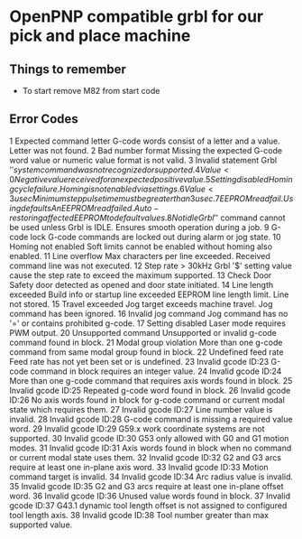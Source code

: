 OpenPNP compatible grbl for our pick and place machine
======================================================

Things to remember
------------------
* To start remove M82 from start code


Error Codes
-------------------
1 Expected command letter G-code words consist of a letter and a value. Letter was not found.
2 Bad number format Missing the expected G-code word value or numeric value format is not valid.
3 Invalid statement Grbl '$' system command was not recognized or supported.
4 Value < 0 Negative value received for an expected positive value.
5 Setting disabled Homing cycle failure. Homing is not enabled via settings.
6 Value < 3 usec Minimum step pulse time must be greater than 3usec.
7 EEPROM read fail. Using defaults An EEPROM read failed. Auto-restoring affected EEPROM to default values.
8 Not idle Grbl '$' command cannot be used unless Grbl is IDLE. Ensures smooth operation during a job.
9 G-code lock G-code commands are locked out during alarm or jog state.
10 Homing not enabled Soft limits cannot be enabled without homing also enabled.
11 Line overflow Max characters per line exceeded. Received command line was not executed.
12 Step rate > 30kHz Grbl '$' setting value cause the step rate to exceed the maximum supported.
13 Check Door Safety door detected as opened and door state initiated.
14 Line length exceeded Build info or startup line exceeded EEPROM line length limit. Line not stored.
15 Travel exceeded Jog target exceeds machine travel. Jog command has been ignored.
16 Invalid jog command Jog command has no '=' or contains prohibited g-code.
17 Setting disabled Laser mode requires PWM output.
20 Unsupported command Unsupported or invalid g-code command found in block.
21 Modal group violation More than one g-code command from same modal group found in block.
22 Undefined feed rate Feed rate has not yet been set or is undefined.
23 Invalid gcode ID:23 G-code command in block requires an integer value.
24 Invalid gcode ID:24 More than one g-code command that requires axis words found in block.
25 Invalid gcode ID:25 Repeated g-code word found in block.
26 Invalid gcode ID:26 No axis words found in block for g-code command or current modal state which requires them.
27 Invalid gcode ID:27 Line number value is invalid.
28 Invalid gcode ID:28 G-code command is missing a required value word.
29 Invalid gcode ID:29 G59.x work coordinate systems are not supported.
30 Invalid gcode ID:30 G53 only allowed with G0 and G1 motion modes.
31 Invalid gcode ID:31 Axis words found in block when no command or current modal state uses them.
32 Invalid gcode ID:32 G2 and G3 arcs require at least one in-plane axis word.
33 Invalid gcode ID:33 Motion command target is invalid.
34 Invalid gcode ID:34 Arc radius value is invalid.
35 Invalid gcode ID:35 G2 and G3 arcs require at least one in-plane offset word.
36 Invalid gcode ID:36 Unused value words found in block.
37 Invalid gcode ID:37 G43.1 dynamic tool length offset is not assigned to configured tool length axis.
38 Invalid gcode ID:38 Tool number greater than max supported value.